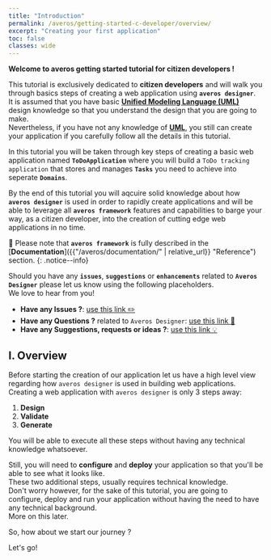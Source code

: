 ```yaml
---
title: "Introduction"
permalink: /averos/getting-started-c-developer/overview/
excerpt: "Creating your first application"
toc: false
classes: wide
---
```


**Welcome to averos getting started tutorial for citizen developers !** <br/>

This tutorial is exclusively dedicated to **citizen developers** and will walk you through basics steps of creating a web application using **`averos designer`**. <br/>
It is assumed that you have basic [**Unified Modeling Language (UML)**](https://en.wikipedia.org/wiki/Unified_Modeling_Language "Unified Modeling Language (UML)") design knowledge so that you understand the design that you are going to make.<br/>
Nevertheless, if you have not any knowledge of [**UML**](https://en.wikipedia.org/wiki/Unified_Modeling_Language "Unified Modeling Language (UML)"), you still can create your application if you carefully follow all the details in this tutorial. <br/>

In this tutorial you will be taken through key steps of creating a basic web application named **`ToDoApplication`** where you will build a `ToDo tracking application` that stores and manages **`Tasks`** you need to achieve into seperate **`Domains`**. <br/>

By the end of this tutorial you will aqcuire solid knowledge about how **`averos designer`** is used in order to rapidly create applications and will be able to leverage all **`averos framework`** features and capabilities to barge your way, as a citizen developer, into the creation of cutting edge web applications in no time. <br/>

🔖 Please note that **`averos framework`** is fully described in the  [**Documentation**]({{"/averos/documentation/" | relative_url}} "Reference") section.
{: .notice--info}

Should you have any **`issues`**, **`suggestions`** or **`enhancements`** related to **`Averos Designer`** please let us know using the following placeholders. <br/>
We love to hear from you!

- **Have any Issues ?**: [use this link ✏️](https://github.com/averos-io/averos-io-starter/issues "averos-io-starter github issues placeholder")  
- **Have any Questions ?** related to `Averos Designer`: [use this link 🙋](https://github.com/averos-io/averos-io-starter/discussions/5 "Questions")
- **Have any Suggestions, requests or ideas ?**: [use this link 💡](https://github.com/averos-io/averos-io-starter/discussions/7 "Suggestions, Requests, New Ideas")


## **I. Overview**

Before starting the creation of our application let us have a high level view regarding how `averos designer` is used in building web applications. <br/> 
Creating a web application with `averos designer` is only 3 steps away:

1. **Design** 
2. **Validate**
3. **Generate**

You will be able to execute all these steps without having any technical knowledge whatsoever.<br/>

Still, you will need to **configure** and **deploy** your application so that you'll be able to see what it looks like.<br/>
These two additional steps, usually requires technical knowledge. <br/>
Don't worry however, for the sake of this tutorial, you are going to configure, deploy and run your application without having the need to have any technical background.<br/>
More on this later.

So, how about we start our journey ?<br/>

Let's go!